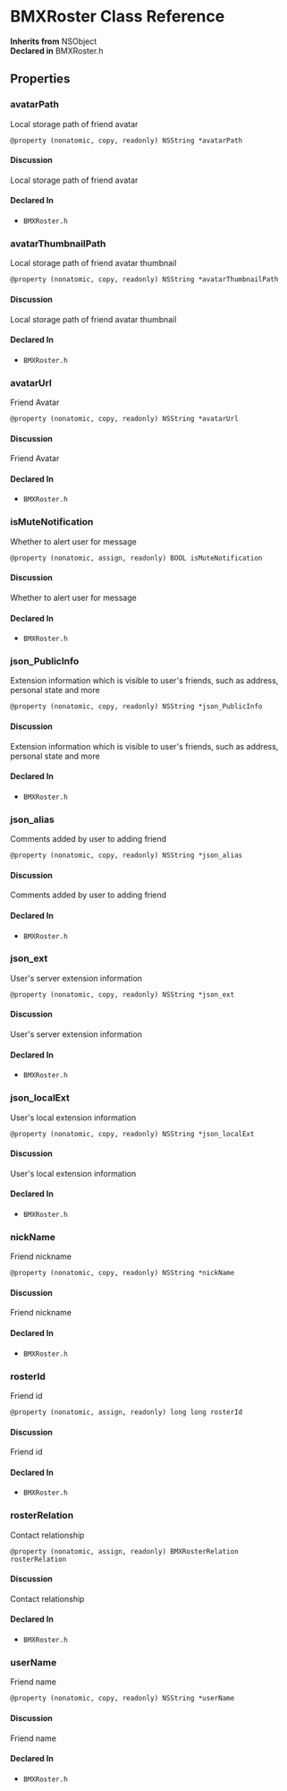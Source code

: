 # BMXRoster Class Reference

  **Inherits from** NSObject  
  **Declared in** BMXRoster.h  

## Properties

<a name="//api/name/avatarPath" title="avatarPath"></a>
### avatarPath

Local storage path of friend avatar

`@property (nonatomic, copy, readonly) NSString *avatarPath`

#### Discussion
Local storage path of friend avatar

#### Declared In
* `BMXRoster.h`

<a name="//api/name/avatarThumbnailPath" title="avatarThumbnailPath"></a>
### avatarThumbnailPath

Local storage path of friend avatar thumbnail

`@property (nonatomic, copy, readonly) NSString *avatarThumbnailPath`

#### Discussion
Local storage path of friend avatar thumbnail

#### Declared In
* `BMXRoster.h`

<a name="//api/name/avatarUrl" title="avatarUrl"></a>
### avatarUrl

Friend Avatar

`@property (nonatomic, copy, readonly) NSString *avatarUrl`

#### Discussion
Friend Avatar

#### Declared In
* `BMXRoster.h`

<a name="//api/name/isMuteNotification" title="isMuteNotification"></a>
### isMuteNotification

Whether to alert user for message

`@property (nonatomic, assign, readonly) BOOL isMuteNotification`

#### Discussion
Whether to alert user for message

#### Declared In
* `BMXRoster.h`

<a name="//api/name/json_PublicInfo" title="json_PublicInfo"></a>
### json_PublicInfo

  Extension information which is visible to user's friends, such as address, personal state and more

`@property (nonatomic, copy, readonly) NSString *json_PublicInfo`

#### Discussion
  Extension information which is visible to user's friends, such as address, personal state and more

#### Declared In
* `BMXRoster.h`

<a name="//api/name/json_alias" title="json_alias"></a>
### json_alias

Comments added by user to adding friend

`@property (nonatomic, copy, readonly) NSString *json_alias`

#### Discussion
Comments added by user to adding friend

#### Declared In
* `BMXRoster.h`

<a name="//api/name/json_ext" title="json_ext"></a>
### json_ext

User's server extension information

`@property (nonatomic, copy, readonly) NSString *json_ext`

#### Discussion
User's server extension information

#### Declared In
* `BMXRoster.h`

<a name="//api/name/json_localExt" title="json_localExt"></a>
### json_localExt

User's local extension information

`@property (nonatomic, copy, readonly) NSString *json_localExt`

#### Discussion
User's local extension information

#### Declared In
* `BMXRoster.h`

<a name="//api/name/nickName" title="nickName"></a>
### nickName

Friend nickname

`@property (nonatomic, copy, readonly) NSString *nickName`

#### Discussion
Friend nickname

#### Declared In
* `BMXRoster.h`

<a name="//api/name/rosterId" title="rosterId"></a>
### rosterId

Friend id

`@property (nonatomic, assign, readonly) long long rosterId`

#### Discussion
Friend id

#### Declared In
* `BMXRoster.h`

<a name="//api/name/rosterRelation" title="rosterRelation"></a>
### rosterRelation

Contact relationship

`@property (nonatomic, assign, readonly) BMXRosterRelation rosterRelation`

#### Discussion
Contact relationship

#### Declared In
* `BMXRoster.h`

<a name="//api/name/userName" title="userName"></a>
### userName

Friend name

`@property (nonatomic, copy, readonly) NSString *userName`

#### Discussion
Friend name

#### Declared In
* `BMXRoster.h`

